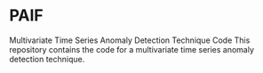 # PAIF
Multivariate Time Series Anomaly Detection Technique Code
This repository contains the code for a multivariate time series anomaly detection technique.
